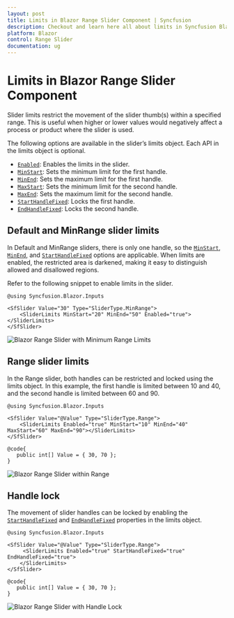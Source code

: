 ```yaml
---
layout: post
title: Limits in Blazor Range Slider Component | Syncfusion
description: Checkout and learn here all about limits in Syncfusion Blazor Range Slider component and much more details.
platform: Blazor
control: Range Slider
documentation: ug
---
```


# Limits in Blazor Range Slider Component

Slider limits restrict the movement of the slider thumb(s) within a specified range. This is useful when higher or lower values would negatively affect a process or product where the slider is used.

The following options are available in the slider’s limits object. Each API in the limits object is optional.

* [``Enabled``](https://help.syncfusion.com/cr/blazor/Syncfusion.Blazor.Inputs.SliderLimits.html#Syncfusion_Blazor_Inputs_SliderLimits_Enabled): Enables the limits in the slider.
* [``MinStart``](https://help.syncfusion.com/cr/blazor/Syncfusion.Blazor.Inputs.SliderLimits.html#Syncfusion_Blazor_Inputs_SliderLimits_MinStart): Sets the minimum limit for the first handle.
* [``MinEnd``](https://help.syncfusion.com/cr/blazor/Syncfusion.Blazor.Inputs.SliderLimits.html#Syncfusion_Blazor_Inputs_SliderLimits_MinEnd): Sets the maximum limit for the first handle.
* [``MaxStart``](https://help.syncfusion.com/cr/blazor/Syncfusion.Blazor.Inputs.SliderLimits.html#Syncfusion_Blazor_Inputs_SliderLimits_MaxStart): Sets the minimum limit for the second handle.
* [``MaxEnd``](https://help.syncfusion.com/cr/blazor/Syncfusion.Blazor.Inputs.SliderLimits.html#Syncfusion_Blazor_Inputs_SliderLimits_MaxEnd): Sets the maximum limit for the second handle.
* [``StartHandleFixed``](https://help.syncfusion.com/cr/blazor/Syncfusion.Blazor.Inputs.SliderLimits.html#Syncfusion_Blazor_Inputs_SliderLimits_StartHandleFixed): Locks the first handle.
* [``EndHandleFixed``](https://help.syncfusion.com/cr/blazor/Syncfusion.Blazor.Inputs.SliderLimits.html#Syncfusion_Blazor_Inputs_SliderLimits_EndHandleFixed): Locks the second handle.

## Default and MinRange slider limits

In Default and MinRange sliders, there is only one handle, so the [``MinStart``](https://help.syncfusion.com/cr/blazor/Syncfusion.Blazor.Inputs.SliderLimits.html#Syncfusion_Blazor_Inputs_SliderLimits_MinStart), [``MinEnd``](https://help.syncfusion.com/cr/blazor/Syncfusion.Blazor.Inputs.SliderLimits.html#Syncfusion_Blazor_Inputs_SliderLimits_MinEnd), and [``StartHandleFixed``](https://help.syncfusion.com/cr/blazor/Syncfusion.Blazor.Inputs.SliderLimits.html#Syncfusion_Blazor_Inputs_SliderLimits_StartHandleFixed) options are applicable. When limits are enabled, the restricted area is darkened, making it easy to distinguish allowed and disallowed regions.

Refer to the following snippet to enable limits in the slider.

```cshtml
@using Syncfusion.Blazor.Inputs

<SfSlider Value="30" Type="SliderType.MinRange">
    <SliderLimits MinStart="20" MinEnd="50" Enabled="true"></SliderLimits>
</SfSlider>
```

![Blazor Range Slider with Minimum Range Limits](images/blazor-rangeslider-min-range-limit.gif)

## Range slider limits

In the Range slider, both handles can be restricted and locked using the limits object. In this example, the first handle is limited between 10 and 40, and the second handle is limited between 60 and 90.

```cshtml
@using Syncfusion.Blazor.Inputs

<SfSlider Value="@Value" Type="SliderType.Range">
    <SliderLimits Enabled="true" MinStart="10" MinEnd="40" MaxStart="60" MaxEnd="90"></SliderLimits>
</SfSlider>

@code{
   public int[] Value = { 30, 70 };
}
```

![Blazor Range Slider within Range](images/blazor-rangeslider-within-range.gif)

## Handle lock

The movement of slider handles can be locked by enabling the [``StartHandleFixed``](https://help.syncfusion.com/cr/blazor/Syncfusion.Blazor.Inputs.SliderLimits.html#Syncfusion_Blazor_Inputs_SliderLimits_StartHandleFixed) and [``EndHandleFixed``](https://help.syncfusion.com/cr/blazor/Syncfusion.Blazor.Inputs.SliderLimits.html#Syncfusion_Blazor_Inputs_SliderLimits_EndHandleFixed) properties in the limits object.

```cshtml
@using Syncfusion.Blazor.Inputs

<SfSlider Value="@Value" Type="SliderType.Range">
     <SliderLimits Enabled="true" StartHandleFixed="true" EndHandleFixed="true">
    </SliderLimits>
</SfSlider>

@code{
   public int[] Value = { 30, 70 };
}
```

![Blazor Range Slider with Handle Lock](images/blazor-rangeslider-handle-lock.gif)